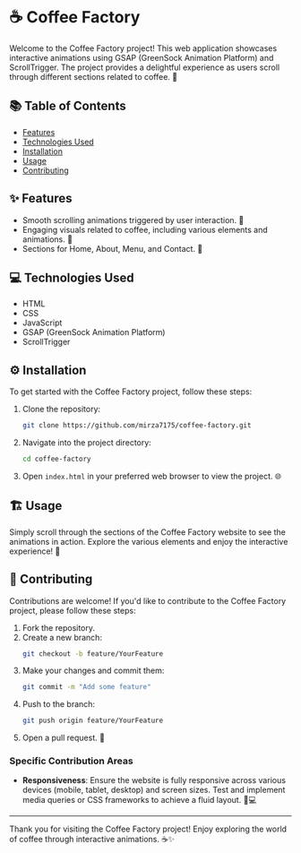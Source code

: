 
# ☕ Coffee Factory

Welcome to the Coffee Factory project! This web application showcases interactive animations using GSAP (GreenSock Animation Platform) and ScrollTrigger. The project provides a delightful experience as users scroll through different sections related to coffee. 🌟

## 📚 Table of Contents

- [Features](#features)
- [Technologies Used](#technologies-used)
- [Installation](#installation)
- [Usage](#usage)
- [Contributing](#contributing)

## ✨ Features

- Smooth scrolling animations triggered by user interaction. 🎢
- Engaging visuals related to coffee, including various elements and animations. 🎨
- Sections for Home, About, Menu, and Contact. 📖

## 💻 Technologies Used

- HTML
- CSS
- JavaScript
- GSAP (GreenSock Animation Platform)
- ScrollTrigger

## ⚙️ Installation

To get started with the Coffee Factory project, follow these steps:

1. Clone the repository:
   ```bash
   git clone https://github.com/mirza7175/coffee-factory.git
   ```
2. Navigate into the project directory:
   ```bash
   cd coffee-factory
   ```

3. Open `index.html` in your preferred web browser to view the project. 🌐

## 🏗️ Usage

Simply scroll through the sections of the Coffee Factory website to see the animations in action. Explore the various elements and enjoy the interactive experience! 🎉

## 🤝 Contributing

Contributions are welcome! If you'd like to contribute to the Coffee Factory project, please follow these steps:

1. Fork the repository.
2. Create a new branch:
   ```bash
   git checkout -b feature/YourFeature
   ```
3. Make your changes and commit them:
   ```bash
   git commit -m "Add some feature"
   ```
4. Push to the branch:
   ```bash
   git push origin feature/YourFeature
   ```
5. Open a pull request. 🚀

### Specific Contribution Areas
- **Responsiveness**: Ensure the website is fully responsive across various devices (mobile, tablet, desktop) and screen sizes. Test and implement media queries or CSS frameworks to achieve a fluid layout. 📱💻

---

Thank you for visiting the Coffee Factory project! Enjoy exploring the world of coffee through interactive animations. ☕✨
